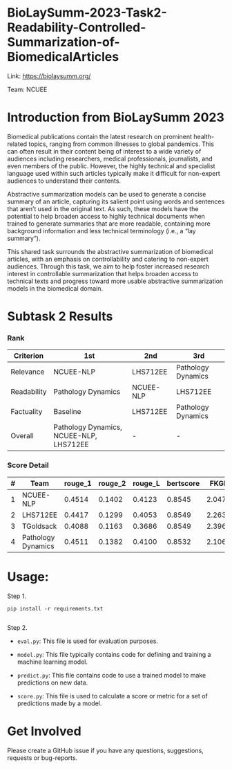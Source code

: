 # BioLaySumm-2023-Task2-Readability-Controlled-Summarization-of-BiomedicalArticles

Link: https://biolaysumm.org/

Team: NCUEE

# Introduction from BioLaySumm 2023

Biomedical publications contain the latest research on prominent health-related topics, ranging from common illnesses to global pandemics. This can often result in their content being of interest to a wide variety of audiences including researchers, medical professionals, journalists, and even members of the public. However, the highly technical and specialist language used within such articles typically make it difficult for non-expert audiences to understand their contents.

Abstractive summarization models can be used to generate a concise summary of an article, capturing its salient point using words and sentences that aren’t used in the original text. As such, these models have the potential to help broaden access to highly technical documents when trained to generate summaries that are more readable, containing more background information and less technical terminology (i.e., a “lay summary”).

This shared task surrounds the abstractive summarization of biomedical articles, with an emphasis on controllability and catering to non-expert audiences. Through this task, we aim to help foster increased research interest in controllable summarization that helps broaden access to technical texts and progress toward more usable abstractive summarization models in the biomedical domain.

# Subtask 2 Results

### Rank 

| Criterion  | 1st                                   | 2nd        | 3rd                  |
| ---------- | ------------------------------------- | ---------- | -------------------- |
| Relevance  | NCUEE-NLP                             | LHS712EE   | Pathology Dynamics   |
| Readability| Pathology Dynamics                   | NCUEE-NLP  | LHS712EE             |
| Factuality | Baseline                              | LHS712EE   | Pathology Dynamics   |
| Overall    | Pathology Dynamics, NCUEE-NLP, LHS712EE| -          | -                    |


### Score Detail

| # | Team          | rouge_1 | rouge_2 | rouge_L | bertscore | FKGL   | DCRS   | BARTScore |
|---|---------------|---------|---------|---------|-----------|--------|--------|-----------|
| 1 | NCUEE-NLP     | 0.4514  | 0.1402  | 0.4123  | 0.8545    | 2.0475 | 0.9340 | -2.1102   |
| 2 | LHS712EE      | 0.4417  | 0.1299  | 0.4053  | 0.8549    | 2.2634 | 0.9364 | -1.1403   |
| 3 | TGoldsack     | 0.4088  | 0.1163  | 0.3686  | 0.8549    | 2.3961 | 0.9312 | -0.9783   |
| 4 | Pathology Dynamics | 0.4511  | 0.1382  | 0.4100  | 0.8532    | 2.1067 | 0.8232 | -1.5682   |


# Usage:

Step 1.  
```
pip install -r requirements.txt


```

Step 2.

* `eval.py`: This file is used for evaluation purposes.

* `model.py`: This file typically contains code for defining and training a machine learning model.

* `predict.py`: This file contains code to use a trained model to make predictions on new data.

* `score.py`: This file is used to calculate a score or metric for a set of predictions made by a model.

# Get Involved

Please create a GitHub issue if you have any questions, suggestions, requests or bug-reports.
